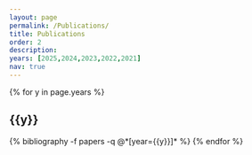 ```yaml
---
layout: page
permalink: /Publications/
title: Publications
order: 2
description:
years: [2025,2024,2023,2022,2021]
nav: true
---
```


<div class="publications">

{% for y in page.years %}
  <h2 class="year">{{y}}</h2>
  {% bibliography -f papers -q @*[year={{y}}]* %}
{% endfor %}

</div>
